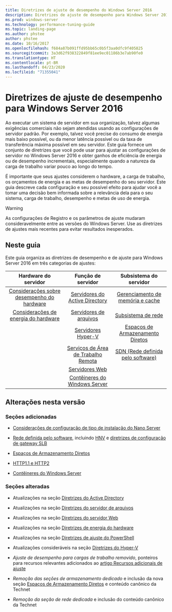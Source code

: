 ```yaml
---
title: Diretrizes de ajuste de desempenho do Windows Server 2016
description: Diretrizes de ajuste de desempenho para Windows Server 2016
ms.prod: windows-server
ms.technology: performance-tuning-guide
ms.topic: landing-page
ms.author: phstee
author: phstee
ms.date: 10/16/2017
ms.openlocfilehash: f684a87b091ffd95bb65c0b5f3aa0dfc9f405825
ms.sourcegitcommit: 3a3d62f938322849f81ee9ec01186b3e7ab90fe0
ms.translationtype: HT
ms.contentlocale: pt-BR
ms.lasthandoff: 04/23/2020
ms.locfileid: "71355041"
---
```

# <a name="performance-tuning-guidelines-for-windows-server-2016"></a>Diretrizes de ajuste de desempenho para Windows Server 2016

Ao executar um sistema de servidor em sua organização, talvez algumas exigências comerciais não sejam atendidas usando as configurações de servidor padrão. Por exemplo, talvez você precise do consumo de energia mais baixo possível, ou da menor latência possível ou da taxa de transferência máxima possível em seu servidor. Este guia fornece um conjunto de diretrizes que você pode usar para ajustar as configurações de servidor no Windows Server 2016 e obter ganhos de eficiência de energia ou de desempenho incrementais, especialmente quando a natureza da carga de trabalho variar pouco ao longo do tempo.

É importante que seus ajustes considerem o hardware, a carga de trabalho, os orçamentos de energia e as metas de desempenho do seu servidor. Este guia descreve cada configuração e seu possível efeito para ajudar você a tomar uma decisão bem informada sobre a relevância dela para o seu sistema, carga de trabalho, desempenho e metas de uso de energia.

> [!warning]
> As configurações de Registro e os parâmetros de ajuste mudaram consideravelmente entre as versões do Windows Server. Use as diretrizes de ajustes mais recentes para evitar resultados inesperados.

## <a name="in-this-guide"></a>Neste guia
Este guia organiza as diretrizes de desempenho e de ajuste para Windows Server 2016 em três categorias de ajustes:

|Hardware do servidor | Função de servidor | Subsistema do servidor |
|:---:|:---:|:---:|
|[Considerações sobre desempenho do hardware](hardware/index.md) |[Servidores do Active Directory](role/active-directory-server/index.md) |[Gerenciamento de memória e cache](subsystem/cache-memory-management/index.md)|
|[Considerações de energia do hardware](hardware/power.md)|[Servidores de arquivos](role/file-server/index.md)|[Subsistema de rede](../../networking/technologies/network-subsystem/net-sub-performance-top.md)|
||[Servidores Hyper-V](role/hyper-v-server/index.md)|[Espaços de Armazenamento Diretos](subsystem/storage-spaces-direct/index.md)|
||[Serviços de Área de Trabalho Remota](role/remote-desktop/session-hosts.md)|[SDN (Rede definida pelo software)](subsystem/software-defined-networking/index.md)|
||[Servidores Web](role/web-server/index.md)||
||[Contêineres do Windows Server](role/windows-server-container/index.md)||


## <a name="changes-in-this-version"></a>Alterações nesta versão

### <a name="sections-added"></a>Seções adicionadas
- [Considerações de configuração de tipo de instalação do Nano Server](../../get-started/getting-started-with-nano-server.md)


- [Rede definida pelo software](subsystem/software-defined-networking/index.md), incluindo [HNV](subsystem/software-defined-networking/hnv-gateway-performance.md) e [diretrizes de configuração de gateway SLB](subsystem/software-defined-networking/slb-gateway-performance.md)

- [Espaços de Armazenamento Diretos](subsystem/storage-spaces-direct/index.md)

- [HTTP1.1 e HTTP2](role/web-server/http-performance.md)

- [Contêineres do Windows Server](role/windows-server-container/index.md)

### <a name="sections-changed"></a>Seções alteradas

- Atualizações na seção [Diretrizes do Active Directory](role/active-directory-server/index.md)

- Atualizações na seção [Diretrizes do servidor de arquivos](role/file-server/index.md)

- Atualizações na seção [Diretrizes do servidor Web](role/web-server/index.md)

- Atualizações na seção [Diretrizes de energia do hardware](hardware/power.md)

- Atualizações na seção [Diretrizes de ajuste do PowerShell](powershell/index.md)

- Atualizações consideráveis na seção [Diretrizes do Hyper-V](role/hyper-v-server/index.md)

- *Ajuste de desempenho para cargas de trabalho removido*, ponteiros para recursos relevantes adicionados ao [artigo Recursos adicionais de ajuste](additional-resources.md)

- *Remoção das seções de armazenamento dedicado* e inclusão da nova seção [Espaços de Armazenamento Diretos](subsystem/storage-spaces-direct/index.md) e conteúdo canônico da Technet

- *Remoção da seção de rede dedicada* e inclusão do conteúdo canônico da Technet  
